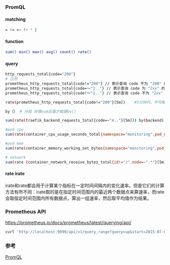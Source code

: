 

### PromQL

#### matching

```bash
= != =~ !~ * | 
```

#### function

```bash
sum() min() max() avg() count() rate()
```

#### query

```bash
http_requests_total{code="200"} 
# 正则
prometheus_http_requests_total{code!="200"} // 表示查询 code 不为 "200" 的数据
prometheus_http_requests_total{code=～"2.."} // 表示查询 code 为 "2xx" 的数据
prometheus_http_requests_total{code!～"2.."} // 表示查询 code 不为 "2xx" 的数据

rate(prometheus_http_requests_total{code!="200"}[5m])    #5分钟内，平均每秒数据

by（） # 分组 好像sum后面才能跟by()

sum(rate(traefik_backend_requests_total{code=~"4.."}[5m])) by(backend) / sum(rate(traefik_backend_requests_total[5m])) by(backend)  # 4xx比例

#pod cpu
sum(rate(container_cpu_usage_seconds_total{namespace="monitoring",pod_name="prometheus-operator-prometheus-node-exporter-d5gpm"}[5m])) by (pod_name)

#pod mem
sum(rate(container_memory_working_set_bytes{namespace="monitoring",pod_name="prometheus-operator-prometheus-node-exporter-d5gpm"}[5m])) by (pod_name)

# network
sum(rate (container_network_receive_bytes_total{id!="/",node=~".*"}[5m])) by (pod_name, node)
```

#### rate irate

irate和rate都会用于计算某个指标在一定时间间隔内的变化速率。但是它们的计算方法有所不同：irate取的是在指定时间范围内的最近两个数据点来算速率，而rate会取指定时间范围内所有数据点，算出一组速率，然后取平均值作为结果。

### Prometheus API

https://prometheus.io/docs/prometheus/latest/querying/api/

```bash
curl 'http://localhost:9090/api/v1/query_range?query=up&start=2015-07-01T20:10:30.781Z&end=2015-07-01T20:11:00.781Z&step=15s'
```



### 参考

[PromQL](https://www.cnblogs.com/gschain/p/11697281.html)

